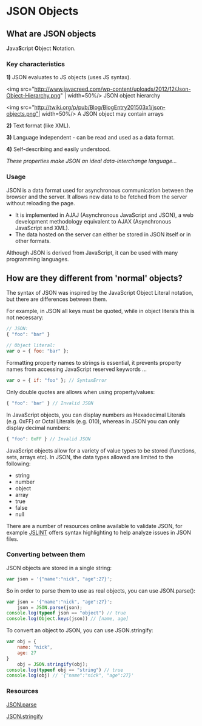 # JSON Objects

## What are JSON objects

**J**ava**S**cript **O**bject **N**otation.

### Key characteristics

**1)** JSON evaluates to JS objects (uses JS syntax).

<img src="http://www.javacreed.com/wp-content/uploads/2012/12/Json-Object-Hierarchy.png" | width=50%/>
JSON object hierarchy

<img src="http://twiki.org/p/pub/Blog/BlogEntry201503x1/json-objects.png"| width=50%/>
A JSON object may contain arrays

**2)** Text format (like XML).

**3)** Language independent - can be read and used as a data format.

**4)** Self-describing and easily understood.

*These properties make JSON an ideal data-interchange language...*

### Usage

JSON is a data format used for asynchronous communication between the browser and the server. It allows new data to be fetched from the server without reloading the page.

- It is implemented in AJAJ (Asynchronous JavaScript and JSON), a web development methodology equivalent to AJAX (Asynchronous JavaScript and XML).
- The data hosted on the server can either be stored in JSON itself or in other formats.

Although JSON is derived from JavaScript, it can be used with many programming languages.

## How are they different from 'normal' objects?

The syntax of JSON was inspired by the JavaScript Object Literal notation, but there are differences between them.

For example, in JSON all keys must be quoted, while in object literals this is not necessary:
```javascript
// JSON:
{ "foo": "bar" }

// Object literal:
var o = { foo: "bar" };
```
Formatting property names to strings is essential, it prevents property names from accessing JavaScript reserved keywords ...
```javascript
var o = { if: "foo" }; // SyntaxError
```

Only double quotes are allows when using property/values:
``` javascript
{ "foo": 'bar' } // Invalid JSON
```

In JavaScript objects, you can display numbers as Hexadecimal Literals (e.g. 0xFF) or Octal Literals (e.g. 010), whereas in JSON you can only display decimal numbers:
```javascript
{ "foo": 0xFF } // Invalid JSON
```

JavaScript objects allow for a variety of value types to be stored (functions, sets, arrays etc).
In JSON, the data types allowed are limited to the following:
- string
- number
- object
- array
- true
- false
- null

There are a number of resources online available to validate JSON, for example [JSLINT](http://jsonlint.com/#) offers syntax highlighting to help analyze issues in JSON files.

### Converting between them

JSON objects are stored in a single string:
```javascript
var json = '{"name":"nick", "age":27}';
```
So in order to parse them to use as real objects, you can use JSON.parse():
```javascript
var json = '{"name":"nick", "age":27}';
    json = JSON.parse(json);
console.log(typeof json == "object") // true
console.log(Object.keys(json)) // [name, age]
```
To convert an object to JSON, you can use JSON.stringify:
```javascript
var obj = {
    name: "nick",
    age: 27
}
    obj = JSON.stringify(obj);
console.log(typeof obj == "string") // true
console.log(obj) // '{"name":"nick", "age":27}'
```

### Resources

[JSON.parse](https://developer.mozilla.org/en/docs/Web/JavaScript/Reference/Global_Objects/JSON/parse)

[JSON.stringify](https://developer.mozilla.org/en-US/docs/Web/JavaScript/Reference/Global_Objects/JSON/stringify)
